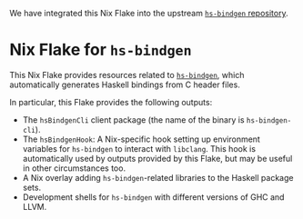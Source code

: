 We have integrated this Nix Flake into the upstream [`hs-bindgen` repository](https://github.com/well-typed/hs-bindgen).

# Nix Flake for `hs-bindgen`

This Nix Flake provides resources related to
[`hs-bindgen`](https://github.com/well-typed/hs-bindgen), which automatically
generates Haskell bindings from C header files.

In particular, this Flake provides the following outputs:
- The `hsBindgenCli` client package (the name of the binary is
  `hs-bindgen-cli`).
- The `hsBindgenHook`: A Nix-specific hook setting up environment variables for
  `hs-bindgen` to interact with `libclang`. This hook is automatically used by
  outputs provided by this Flake, but may be useful in other circumstances too.
- A Nix overlay adding `hs-bindgen`-related libraries to the Haskell package sets.
- Development shells for `hs-bindgen` with different versions of GHC and LLVM.
